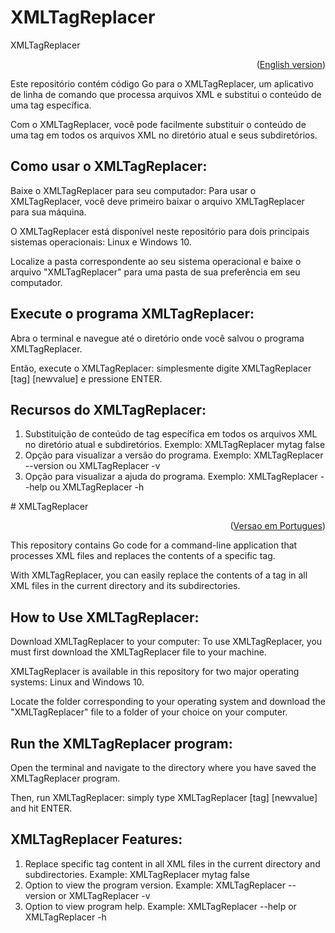 <div id="portuguese"></div>

# XMLTagReplacer

<div id="portuguese"></div>
XMLTagReplacer
<p align="right">(<a href="#english">English version</a>)</p>

Este repositório contém código Go para o XMLTagReplacer, um aplicativo de linha de comando que processa arquivos XML e substitui o conteúdo de uma tag específica.

Com o XMLTagReplacer, você pode facilmente substituir o conteúdo de uma tag em todos os arquivos XML no diretório atual e seus subdiretórios.

## Como usar o XMLTagReplacer:
Baixe o XMLTagReplacer para seu computador:
Para usar o XMLTagReplacer, você deve primeiro baixar o arquivo XMLTagReplacer para sua máquina.

O XMLTagReplacer está disponível neste repositório para dois principais sistemas operacionais: Linux e Windows 10.

Localize a pasta correspondente ao seu sistema operacional e baixe o arquivo "XMLTagReplacer" para uma pasta de sua preferência em seu computador.

## Execute o programa XMLTagReplacer:
Abra o terminal e navegue até o diretório onde você salvou o programa XMLTagReplacer.

Então, execute o XMLTagReplacer: simplesmente digite XMLTagReplacer [tag] [newvalue] e pressione ENTER.

## Recursos do XMLTagReplacer:
1. Substituição de conteúdo de tag específica em todos os arquivos XML no diretório atual e subdiretórios.
Exemplo: XMLTagReplacer mytag false
2. Opção para visualizar a versão do programa.
Exemplo: XMLTagReplacer --version ou XMLTagReplacer -v
3. Opção para visualizar a ajuda do programa.
Exemplo: XMLTagReplacer --help ou XMLTagReplacer -h

<div id="english"></div>
# XMLTagReplacer

<p align="right">(<a href="#portuguese">Versao em Portugues</a>)</p>
This repository contains Go code for a command-line application that processes XML files and replaces the contents of a specific tag.

With XMLTagReplacer, you can easily replace the contents of a tag in all XML files in the current directory and its subdirectories.

## How to Use XMLTagReplacer:
Download XMLTagReplacer to your computer:
To use XMLTagReplacer, you must first download the XMLTagReplacer file to your machine.

XMLTagReplacer is available in this repository for two major operating systems: Linux and Windows 10.

Locate the folder corresponding to your operating system and download the "XMLTagReplacer" file to a folder of your choice on your computer.

## Run the XMLTagReplacer program:
Open the terminal and navigate to the directory where you have saved the XMLTagReplacer program.

Then, run XMLTagReplacer: simply type XMLTagReplacer [tag] [newvalue] and hit ENTER.

## XMLTagReplacer Features:
1. Replace specific tag content in all XML files in the current directory and subdirectories.
Example: XMLTagReplacer mytag false
2. Option to view the program version.
Example: XMLTagReplacer --version or XMLTagReplacer -v
3. Option to view program help.
Example: XMLTagReplacer --help or XMLTagReplacer -h